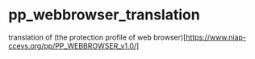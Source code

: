 # pp_webbrowser_translation
translation of (the protection profile of web browser)[https://www.niap-ccevs.org/pp/PP_WEBBROWSER_v1.0/]

